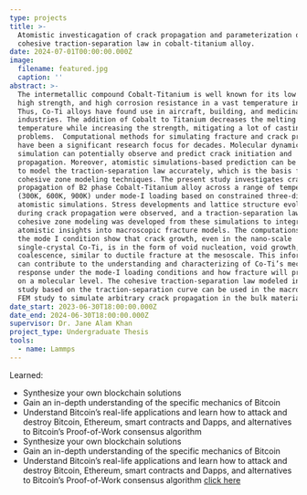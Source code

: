 ```yaml
---
type: projects
title: >-
  Atomistic investicagation of crack propagation and parameterization of
  cohesive traction-separation law in cobalt-titanium alloy.
date: 2024-07-01T00:00:00.000Z
image:
  filename: featured.jpg
  caption: ''
abstract: >-
  The intermetallic compound Cobalt-Titanium is well known for its low density,
  high strength, and high corrosion resistance in a vast temperature interval.
  Thus, Co-Ti alloys have found use in aircraft, building, and medicinal
  industries. The addition of Cobalt to Titanium decreases the melting
  temperature while increasing the strength, mitigating a lot of casting
  problems.  Computational methods for simulating fracture and crack propagation
  have been a significant research focus for decades. Molecular dynamics
  simulation can potentially observe and predict crack initiation and
  propagation. Moreover, atomistic simulations-based prediction can be employed
  to model the traction-separation law accurately, which is the basis for
  cohesive zone modeling techniques. The present study investigates crack
  propagation of B2 phase Cobalt-Titanium alloy across a range of temperatures
  (300K, 600K, 900K) under mode-I loading based on constrained three-dimensional
  atomistic simulations. Stress developments and lattice structure evolution
  during crack propagation were observed, and a traction-separation law for
  cohesive zone modeling was developed from these simulations to integrate
  atomistic insights into macroscopic fracture models. The computations under
  the mode I condition show that crack growth, even in the nano-scale
  single-crystal Co-Ti, is in the form of void nucleation, void growth, and
  coalescence, similar to ductile fracture at the mesoscale. This information
  can contribute to the understanding and characterizing of Co-Ti’s mechanical
  response under the mode-I loading conditions and how fracture will propagate
  on a molecular level. The cohesive traction-separation law modeled in this
  study based on the traction-separation curve can be used in the macro-scale
  FEM study to simulate arbitrary crack propagation in the bulk material.
date_start: 2023-06-30T18:00:00.000Z
date_end: 2024-06-30T18:00:00.000Z
supervisor: Dr. Jane Alam Khan
project_type: Undergraduate Thesis
tools:
  - name: Lammps
---
```


Learned:

* Synthesize your own blockchain solutions
* Gain an in-depth understanding of the specific mechanics of Bitcoin
* Understand Bitcoin’s real-life applications and learn how to attack and destroy Bitcoin, Ethereum, smart contracts and Dapps, and alternatives to Bitcoin’s Proof-of-Work consensus algorithm
* Synthesize your own blockchain solutions
* Gain an in-depth understanding of the specific mechanics of Bitcoin
* Understand Bitcoin’s real-life applications and learn how to attack and destroy Bitcoin, Ethereum, smart contracts and Dapps, and alternatives to Bitcoin’s Proof-of-Work consensus algorithm [click here](https://google.com)
